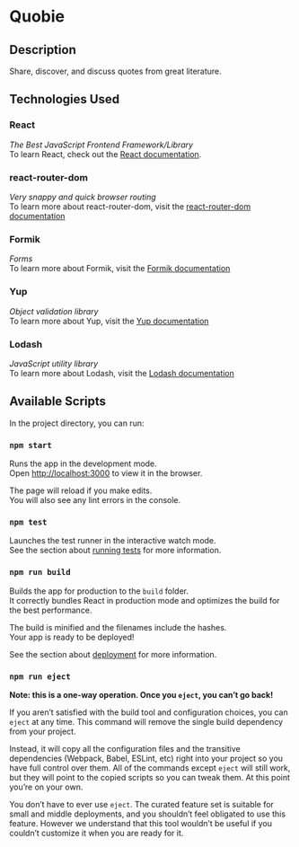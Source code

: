 # Quobie

## Description
Share, discover, and discuss quotes from great literature.

## Technologies Used

### React
*The Best JavaScript Frontend Framework/Library*<br>
To learn React, check out the [React documentation](https://reactjs.org/).

### react-router-dom
*Very snappy and quick browser routing*<br>
To learn more about react-router-dom, visit the [react-router-dom documentation](https://reacttraining.com/react-router/web/guides/quick-start)

### Formik
*Forms*<br>
To learn more about Formik, visit the [Formik documentation](https://jaredpalmer.com/formik/)

### Yup
*Object validation library*<br>
To learn more about Yup, visit the [Yup documentation](https://github.com/jquense/yup)

### Lodash
*JavaScript utility library*<br>
To learn more about Lodash, visit the [Lodash documentation](https://lodash.com/)

## Available Scripts

In the project directory, you can run:

### `npm start`

Runs the app in the development mode.<br>
Open [http://localhost:3000](http://localhost:3000) to view it in the browser.

The page will reload if you make edits.<br>
You will also see any lint errors in the console.

### `npm test`

Launches the test runner in the interactive watch mode.<br>
See the section about [running tests](https://facebook.github.io/create-react-app/docs/running-tests) for more information.

### `npm run build`

Builds the app for production to the `build` folder.<br>
It correctly bundles React in production mode and optimizes the build for the best performance.

The build is minified and the filenames include the hashes.<br>
Your app is ready to be deployed!

See the section about [deployment](https://facebook.github.io/create-react-app/docs/deployment) for more information.

### `npm run eject`

**Note: this is a one-way operation. Once you `eject`, you can’t go back!**

If you aren’t satisfied with the build tool and configuration choices, you can `eject` at any time. This command will remove the single build dependency from your project.

Instead, it will copy all the configuration files and the transitive dependencies (Webpack, Babel, ESLint, etc) right into your project so you have full control over them. All of the commands except `eject` will still work, but they will point to the copied scripts so you can tweak them. At this point you’re on your own.

You don’t have to ever use `eject`. The curated feature set is suitable for small and middle deployments, and you shouldn’t feel obligated to use this feature. However we understand that this tool wouldn’t be useful if you couldn’t customize it when you are ready for it.
